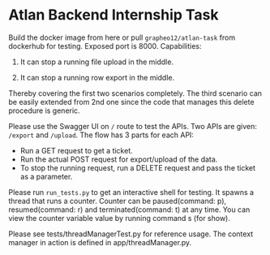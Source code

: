 # Atlan Backend Internship Task

Build the docker image from here or pull `grapheo12/atlan-task` from dockerhub for testing. Exposed port is 8000.
Capabilities:

1. It can stop a running file upload in the middle.

2. It can stop a running row export in the middle.

Thereby covering the first two scenarios completely.
The third scenario can be easily extended from 2nd one
since the code that manages this delete procedure is generic.

Please use the Swagger UI on `/` route to test the APIs.
Two APIs are given: `/export` and `/upload`.
The flow has 3 parts for each API:
- Run a GET request to get a ticket.
- Run the actual POST request for export/upload of the data.
- To stop the running request, run a DELETE request and pass the ticket as a parameter.


Please run `run_tests.py` to get an interactive shell for testing.
It spawns a thread that runs a counter.
Counter can be paused(command: p), resumed(command: r) and terminated(command: t) at any time.
You can view the counter variable value by running command s (for show).

Please see tests/threadManagerTest.py for reference usage.
The context manager in action is defined in app/threadManager.py.
